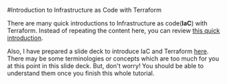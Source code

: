#Introduction to Infrastructure as Code with Terraform

There are many quick introductions to Infrastructure as code(**IaC**) with Terraform. Instead of repeating the content here, you can review [this quick introduction](https://learn.hashicorp.com/tutorials/terraform/infrastructure-as-code?in=terraform/gcp-get-started). 

Also, I have prepared a slide deck to introduce IaC and Terraform [here](./Terraform-Quick-Start.pdf). There may be some terminologies or concepts which are too much for you at this point in this slide deck. But, don't worry! You should be able to understand them once you finish this whole tutorial. 
